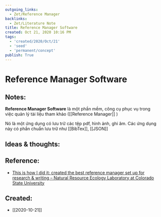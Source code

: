 ```yaml
---
outgoing_links:
  - Zet/Reference Manager
backlinks:
  - Zet/Literature Note
title: Reference Manager Software
created: Oct 21, 2020 10:16 PM
tags:
  - 'created/2020/Oct/21'
  - 'seed'
  - 'permanent/concept'
publish: True
---
```

# Reference Manager Software

## Notes:
**Reference Manager Software** là một phần mềm, công cụ phục vụ trong việc quản lý tài liệu tham khảo ([[Reference Manager]] )

Nó là một ứng dụng có lưu trữ các tệp pdf, hình ảnh, ghi âm. Các ứng dụng này có phần chuẩn lưu trữ như [[BibTex]], [[JSON]]

## Ideas & thoughts:

## Reference:
- [This is how I did it: created the best reference manager set up for research & writing – Natural Resource Ecology Laboratory at Colorado State University](https://www.nrel.colostate.edu/set-up-best-reference-manager/)

## Created:
- [[2020-10-21]]
